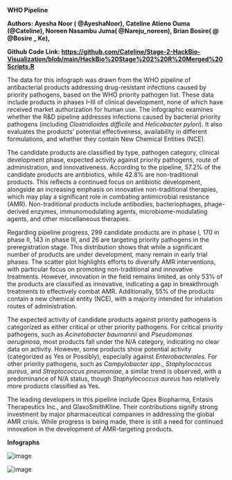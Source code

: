 **WHO Pipeline**

**Authors: Ayesha Noor ( @AyeshaNoor), Cateline Atieno Ouma (@Cateline), Noreen Nasambu Juma( @Nareju\_noreen), Brian Bosire( @** **@Bosire \_ Ke),**

**Github Code Link: https://github.com/Cateline/Stage-2-HackBio-Visualization/blob/main/HackBio%20Stage%202%20R%20Merged%20Scripts.R**

The data for this infograph was drawn from the WHO pipeline of antibacterial products addressing drug-resistant infections caused by priority pathogens, based on the WHO priority pathogen list. These data include products in phases I–III of clinical development, none of which have received market authorization for human use. The infographic examines whether the R&D pipeline addresses infections caused by bacterial priority pathogens (including *Clostridioides difficile* and *Helicobacter pylori*). It also evaluates the products' potential effectiveness, availability in different formulations, and whether they contain New Chemical Entities (NCE).

The candidate products are classified by type, pathogen category, clinical development phase, expected activity against priority pathogens, route of administration, and innovativeness. According to the pipeline, 57.2% of the candidate products are antibiotics, while 42.8% are non-traditional products. This reflects a continued focus on antibiotic development, alongside an increasing emphasis on innovative non-traditional therapies, which may play a significant role in combating antimicrobial resistance (AMR). Non-traditional products include antibodies, bacteriophages, phage-derived enzymes, immunomodulating agents, microbiome-modulating agents, and other miscellaneous therapies.

Regarding pipeline progress, 299 candidate products are in phase I, 170 in phase II, 143 in phase III, and 26 are targeting priority pathogens in the preregistration stage. This distribution shows that while a significant number of products are under development, many remain in early trial phases. The scatter plot highlights efforts to diversify AMR interventions, with particular focus on promoting non-traditional and innovative treatments. However, innovation in the field remains limited, as only 53% of the products are classified as innovative, indicating a gap in breakthrough treatments to effectively combat AMR. Additionally, 55% of the products contain a new chemical entity (NCE), with a majority intended for inhalation routes of administration.

The expected activity of candidate products against priority pathogens is categorized as either critical or other priority pathogens. For critical priority pathogens, such as *Acinetobacter baumannii* and *Pseudomonas aeruginosa*, most products fall under the N/A category, indicating no clear data on activity. However, some products show potential activity (categorized as Yes or Possibly), especially against *Enterobacterales*. For other priority pathogens, such as *Campylobacter spp*., *Staphylococcus aureus*, and *Streptococcus pneumoniae*, a similar trend is observed, with a predominance of N/A status, though *Staphylococcus aureus* has relatively more products classified as Yes.

The leading developers in this pipeline include Qpex Biopharma, Entasis Therapeutics Inc., and GlaxoSmithKline. Their contributions signify strong investment by major pharmaceutical companies in addressing the global AMR crisis. While progress is being made, there is still a need for continued innovation in the development of AMR-targeting products.

**Infographs**

![image](https://github.com/user-attachments/assets/264f247c-948d-41b2-ba30-fce62599e7cd)


![image](https://github.com/user-attachments/assets/0783bc49-0871-447c-92a6-7764b8c720e2)


